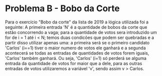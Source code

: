# Problema B - Bobo da Corte

Para o exercício "Bobo da corte" da lista de 2019 a lógica utilizada foi a seguinte:
A primeira entrada 'N' é a quantidade de bobos da corte que estão concorrendo a vaga;
para a quantidade de votos sera introduzido um for de i = 1 até i < N;
temos duas condicões que podem ser quebradas e a partir disso utilizar apenas uma: a primeira será se o primeiro candidato 'Carlos' (i==1) tiver o maior numero de votos ele ganhará e a segunda acontecerá se todas as entradas de quantidades de votos forem iguais, 'Carlos' também ganhará. Ou seja, 'Carlos' (i=1) só perderá se alguma entrada da quantidade de votos for maior que a dele, para as outras entradas de votos utilizaremos a variável 'v', sendo assim v > Carlos.


